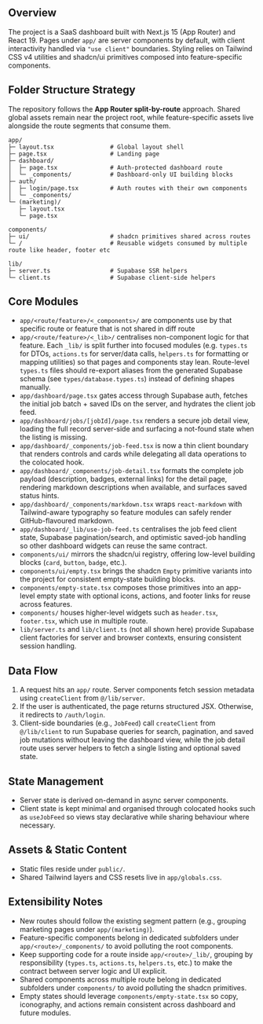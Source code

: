 ## Overview
The project is a SaaS dashboard built with Next.js 15 (App Router) and React 19. Pages under `app/` are server components by default, with client interactivity handled via `"use client"` boundaries. Styling relies on Tailwind CSS v4 utilities and shadcn/ui primitives composed into feature-specific components.

## Folder Structure Strategy
The repository follows the **App Router split-by-route** approach. Shared global assets remain near the project root, while feature-specific assets live alongside the route segments that consume them.

```
app/
├─ layout.tsx                # Global layout shell
├─ page.tsx                  # Landing page
├─ dashboard/
│  ├─ page.tsx               # Auth-protected dashboard route
│  └─ _components/           # Dashboard-only UI building blocks
├─ auth/
│  ├─ login/page.tsx         # Auth routes with their own components
│  └─ _components/
└─ (marketing)/
   ├─ layout.tsx
   └─ page.tsx

components/
├─ ui/                       # shadcn primitives shared across routes
└─ /                         # Reusable widgets consumed by multiple route like header, footer etc

lib/
├─ server.ts                 # Supabase SSR helpers
└─ client.ts                 # Supabase client-side helpers
```

## Core Modules
- `app/<route/feature>/<_components>/` are components use by that specific route or feature that is not shared in diff route
- `app/<route/feature>/<_lib>/` centralises non-component logic for that feature. Each `_lib/` is split further into focused modules (e.g. `types.ts` for DTOs, `actions.ts` for server/data calls, `helpers.ts` for formatting or mapping utilities) so that pages and components stay lean. Route-level `types.ts` files should re-export aliases from the generated Supabase schema (see `types/database.types.ts`) instead of defining shapes manually.
- `app/dashboard/page.tsx` gates access through Supabase auth, fetches the initial job batch + saved IDs on the server, and hydrates the client job feed.
- `app/dashboard/jobs/[jobId]/page.tsx` renders a secure job detail view, loading the full record server-side and surfacing a not-found state when the listing is missing.
- `app/dashboard/_components/job-feed.tsx` is now a thin client boundary that renders controls and cards while delegating all data operations to the colocated hook.
- `app/dashboard/_components/job-detail.tsx` formats the complete job payload (description, badges, external links) for the detail page, rendering markdown descriptions when available, and surfaces saved status hints.
- `app/dashboard/_components/markdown.tsx` wraps `react-markdown` with Tailwind-aware typography so feature modules can safely render GitHub-flavoured markdown.
- `app/dashboard/_lib/use-job-feed.ts` centralises the job feed client state, Supabase pagination/search, and optimistic saved-job handling so other dashboard widgets can reuse the same contract.
- `components/ui/` mirrors the shadcn/ui registry, offering low-level building blocks (`card`, `button`, `badge`, etc.).
- `components/ui/empty.tsx` brings the shadcn `Empty` primitive variants into the project for consistent empty-state building blocks.
- `components/empty-state.tsx` composes those primitives into an app-level empty state with optional icons, actions, and footer links for reuse across features.
- `components/` houses higher-level widgets such as `header.tsx`, `footer.tsx`, which use in multiple route.
- `lib/server.ts` and `lib/client.ts` (not all shown here) provide Supabase client factories for server and browser contexts, ensuring consistent session handling.

## Data Flow
1. A request hits an `app/` route. Server components fetch session metadata using `createClient` from `@/lib/server`.
2. If the user is authenticated, the page returns structured JSX. Otherwise, it redirects to `/auth/login`.
3. Client-side boundaries (e.g., `JobFeed`) call `createClient` from `@/lib/client` to run Supabase queries for search, pagination, and saved job mutations without leaving the dashboard view, while the job detail route uses server helpers to fetch a single listing and optional saved state.

## State Management
- Server state is derived on-demand in async server components.
- Client state is kept minimal and organised through colocated hooks such as `useJobFeed` so views stay declarative while sharing behaviour where necessary.

## Assets & Static Content
- Static files reside under `public/`.
- Shared Tailwind layers and CSS resets live in `app/globals.css`.

## Extensibility Notes
- New routes should follow the existing segment pattern (e.g., grouping marketing pages under `app/(marketing)`).
- Feature-specific components belong in dedicated subfolders under `app/<route>/_components/` to avoid polluting the root components.
- Keep supporting code for a route inside `app/<route>/_lib/`, grouping by responsibility (`types.ts`, `actions.ts`, `helpers.ts`, etc.) to make the contract between server logic and UI explicit.
- Shared components across multiple route belong in dedicated subfolders under `components/` to avoid polluting the shadcn primitives.
- Empty states should leverage `components/empty-state.tsx` so copy, iconography, and actions remain consistent across dashboard and future modules.
